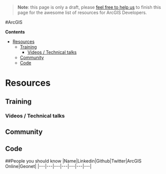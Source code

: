 > **Note**: this page is only a draft, please [feel free to help us](https://github.com/hhkaos/awesome-arcgis#contributions) to finish this page for the awesome list of resources for ArcGIS Developers.

#ArcGIS
<!-- START doctoc generated TOC please keep comment here to allow auto update -->
<!-- DON'T EDIT THIS SECTION, INSTEAD RE-RUN doctoc TO UPDATE -->
**Contents**

- [Resources](#resources)
  - [Training](#training)
    - [Videos / Technical talks](#videos--technical-talks)
  - [Community](#community)
  - [Code](#code)

<!-- END doctoc generated TOC please keep comment here to allow auto update -->

# Resources
## Training
### Videos / Technical talks
## Community
## Code

##People you should know
|Name|Linkedin|Github|Twitter|ArcGIS Online|Geonet|
|---|---|---|---|---|---|---|

